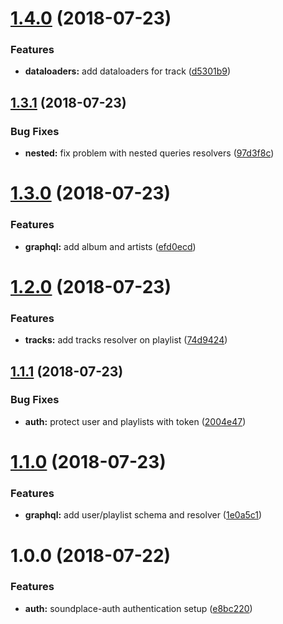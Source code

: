 # [1.4.0](https://github.com/tsirlucas/soundplace-graphql/compare/v1.3.1...v1.4.0) (2018-07-23)


### Features

* **dataloaders:** add dataloaders for track ([d5301b9](https://github.com/tsirlucas/soundplace-graphql/commit/d5301b9))

## [1.3.1](https://github.com/tsirlucas/soundplace-graphql/compare/v1.3.0...v1.3.1) (2018-07-23)


### Bug Fixes

* **nested:** fix problem with nested queries resolvers ([97d3f8c](https://github.com/tsirlucas/soundplace-graphql/commit/97d3f8c))

# [1.3.0](https://github.com/tsirlucas/soundplace-graphql/compare/v1.2.0...v1.3.0) (2018-07-23)


### Features

* **graphql:** add album and artists ([efd0ecd](https://github.com/tsirlucas/soundplace-graphql/commit/efd0ecd))

# [1.2.0](https://github.com/tsirlucas/soundplace-graphql/compare/v1.1.1...v1.2.0) (2018-07-23)


### Features

* **tracks:** add tracks resolver on playlist ([74d9424](https://github.com/tsirlucas/soundplace-graphql/commit/74d9424))

## [1.1.1](https://github.com/tsirlucas/soundplace-graphql/compare/v1.1.0...v1.1.1) (2018-07-23)


### Bug Fixes

* **auth:** protect user and playlists with token ([2004e47](https://github.com/tsirlucas/soundplace-graphql/commit/2004e47))

# [1.1.0](https://github.com/tsirlucas/soundplace-graphql/compare/v1.0.0...v1.1.0) (2018-07-23)


### Features

* **graphql:** add user/playlist schema and resolver ([1e0a5c1](https://github.com/tsirlucas/soundplace-graphql/commit/1e0a5c1))

# 1.0.0 (2018-07-22)


### Features

* **auth:** soundplace-auth authentication setup ([e8bc220](https://github.com/tsirlucas/soundplace-graphql/commit/e8bc220))
